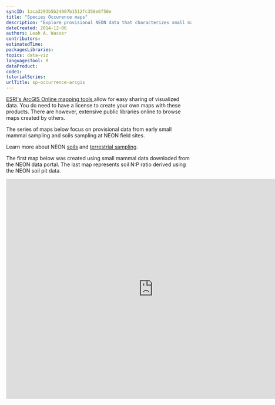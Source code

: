 ```yaml
---
syncID: 1aca3293b5b24907b1512fc358e6f50e
title: "Species Occurence maps"
description: "Explore provisional NEON data that characterizes small mammal abundance and soil N:P ratio data as an example of maps that can be created using ESRI's ArcGIS online platform. "
dateCreated: 2014-12-06
authors: Leah A. Wasser
contributors:
estimatedTime:
packagesLibraries:
topics: data-viz
languagesTool: R
dataProduct:
code1: 
tutorialSeries:
urlTitle: sp-occurrence-arcgis
---
```


<a href="https://www.arcgis.com/" target="_blank">ESRI's ArcGIS Online mapping tools </a>
 allow for easy sharing of visualized data. You do need to have a license to 
create your own maps with these products. There are however, extensive public 
libraries online to browse maps created by others. 

The series of maps below focus on provisional data from early small mammal sampling 
and soils sampling at NEON field sites. 

Learn more about NEON 
<a href="http://neonscience.org/science-design/collection-methods/soil-sensors-measurements" target="_blank">soils</a> 
and 
<a href="http://neonscience.org/science-design/collection-methods/terrestrial-organism-sampling" target="_blank">terrestrial sampling</a>.

The first map below was created using small mammal data downloded from the NEON data 
portal. The last map represents soil N:P ratio derived using the NEON soil 
pit data. 

<iframe width="800px" height="600px" src="https://neon.maps.arcgis.com/apps/MapSeries/?appid=969c8bd2aa5a4e4c97f808b78dfd093f" frameborder="0" scrolling="no"></iframe>


